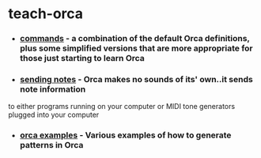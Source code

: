 # teach-orca

* ### [commands](commands) - a combination of the default Orca definitions, plus some simplified versions that are more appropriate for those just starting to learn Orca
* ### [sending notes](https://github.com/onewheeltom/teach-orca/tree/main/commands#sending-notes) - Orca makes no sounds of its' own..it sends note information
to either programs running on your computer or MIDI tone generators plugged into your computer 
* ### [orca examples](https://github.com/onewheeltom/teach-orca/tree/main/commands#orca-examples) - Various examples of how to generate patterns in Orca
